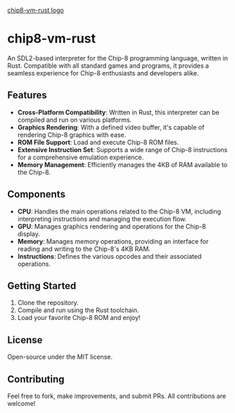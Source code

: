 [chip8-vm-rust logo](chip8-vm-rust_logo.svg)

# chip8-vm-rust
An SDL2-based interpreter for the Chip-8 programming language, written in Rust. Compatible with all standard games and programs, it provides a seamless experience for Chip-8 enthusiasts and developers alike.

## Features
- **Cross-Platform Compatibility**: Written in Rust, this interpreter can be compiled and run on various platforms.
- **Graphics Rendering**: With a defined video buffer, it's capable of rendering Chip-8 graphics with ease.
- **ROM File Support**: Load and execute Chip-8 ROM files.
- **Extensive Instruction Set**: Supports a wide range of Chip-8 instructions for a comprehensive emulation experience.
- **Memory Management**: Efficiently manages the 4KB of RAM available to the Chip-8.

## Components
- **CPU**: Handles the main operations related to the Chip-8 VM, including interpreting instructions and managing the execution flow.
- **GPU**: Manages graphics rendering and operations for the Chip-8 display.
- **Memory**: Manages memory operations, providing an interface for reading and writing to the Chip-8's 4KB RAM.
- **Instructions**: Defines the various opcodes and their associated operations.

## Getting Started
1. Clone the repository.
2. Compile and run using the Rust toolchain.
3. Load your favorite Chip-8 ROM and enjoy!

## License
Open-source under the MIT license.

## Contributing
Feel free to fork, make improvements, and submit PRs. All contributions are welcome!
